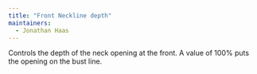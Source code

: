 ```yaml
---
title: "Front Neckline depth"
maintainers:
  - Jonathan Haas
---
```


Controls the depth of the neck opening at the front. A value of 100% puts the opening on the bust line.





